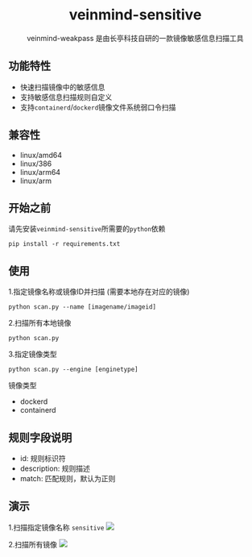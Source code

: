 <h1 align="center"> veinmind-sensitive </h1>

<p align="center">
veinmind-weakpass 是由长亭科技自研的一款镜像敏感信息扫描工具 
</p>

## 功能特性

- 快速扫描镜像中的敏感信息
- 支持敏感信息扫描规则自定义
- 支持`containerd`/`dockerd`镜像文件系统弱口令扫描

## 兼容性

- linux/amd64
- linux/386
- linux/arm64
- linux/arm

## 开始之前
请先安装`veinmind-sensitive`所需要的`python`依赖
```
pip install -r requirements.txt
```

## 使用

1.指定镜像名称或镜像ID并扫描 (需要本地存在对应的镜像)

```
python scan.py --name [imagename/imageid]
```

2.扫描所有本地镜像

```
python scan.py
```

3.指定镜像类型
```
python scan.py --engine [enginetype]
```

镜像类型
- dockerd
- containerd

## 规则字段说明
- id: 规则标识符
- description: 规则描述
- match: 匹配规则，默认为正则

## 演示
1.扫描指定镜像名称 `sensitive`
![](https://dinfinite.oss-cn-beijing.aliyuncs.com/image/20220214165940.png)

2.扫描所有镜像
![](https://dinfinite.oss-cn-beijing.aliyuncs.com/image/20220214170005.png)